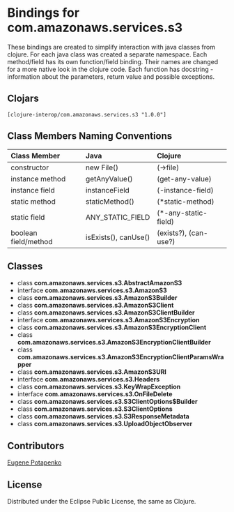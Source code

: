 # Bindings for com.amazonaws.services.s3

These bindings are created to simplify interaction with java classes from clojure.
For each java class was created a separate namespace.
Each method/field has its own function/field binding.
Their names are changed for a more native look in the clojure code. Each function has docstring - information about the parameters, return value and possible exceptions.

## Clojars

```
[clojure-interop/com.amazonaws.services.s3 "1.0.0"]
```

## Class Members Naming Conventions

| Class Member | Java | Clojure |
|:--|:--|:--|
| constructor | new File() | (->file) |
| instance method | getAnyValue() | (get-any-value) |
| instance field | instanceField | (-instance-field) |
| static method | staticMethod() | (*static-method) |
| static field | ANY_STATIC_FIELD | (*-any-static-field) |
| boolean field/method | isExists(), canUse() | (exists?), (can-use?) |

## Classes

- class **com.amazonaws.services.s3.AbstractAmazonS3**
- interface **com.amazonaws.services.s3.AmazonS3**
- class **com.amazonaws.services.s3.AmazonS3Builder**
- class **com.amazonaws.services.s3.AmazonS3Client**
- class **com.amazonaws.services.s3.AmazonS3ClientBuilder**
- interface **com.amazonaws.services.s3.AmazonS3Encryption**
- class **com.amazonaws.services.s3.AmazonS3EncryptionClient**
- class **com.amazonaws.services.s3.AmazonS3EncryptionClientBuilder**
- class **com.amazonaws.services.s3.AmazonS3EncryptionClientParamsWrapper**
- class **com.amazonaws.services.s3.AmazonS3URI**
- interface **com.amazonaws.services.s3.Headers**
- class **com.amazonaws.services.s3.KeyWrapException**
- interface **com.amazonaws.services.s3.OnFileDelete**
- class **com.amazonaws.services.s3.S3ClientOptions$Builder**
- class **com.amazonaws.services.s3.S3ClientOptions**
- class **com.amazonaws.services.s3.S3ResponseMetadata**
- class **com.amazonaws.services.s3.UploadObjectObserver**

## Contributors

[Eugene Potapenko](https://github.com/potapenko/)

## License

Distributed under the Eclipse Public License, the same as Clojure.
